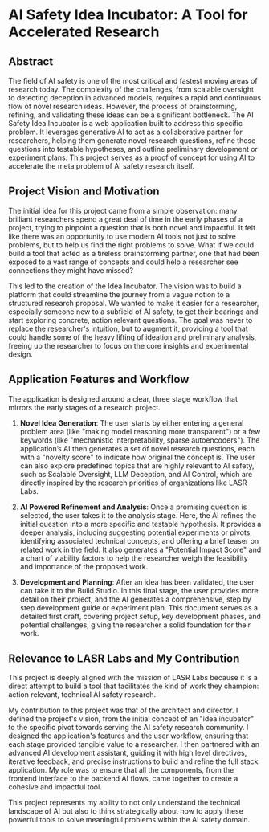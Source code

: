 
# AI Safety Idea Incubator: A Tool for Accelerated Research

## Abstract

The field of AI safety is one of the most critical and fastest moving areas of research today. The complexity of the challenges, from scalable oversight to detecting deception in advanced models, requires a rapid and continuous flow of novel research ideas. However, the process of brainstorming, refining, and validating these ideas can be a significant bottleneck. The AI Safety Idea Incubator is a web application built to address this specific problem. It leverages generative AI to act as a collaborative partner for researchers, helping them generate novel research questions, refine those questions into testable hypotheses, and outline preliminary development or experiment plans. This project serves as a proof of concept for using AI to accelerate the meta problem of AI safety research itself.

## Project Vision and Motivation

The initial idea for this project came from a simple observation: many brilliant researchers spend a great deal of time in the early phases of a project, trying to pinpoint a question that is both novel and impactful. It felt like there was an opportunity to use modern AI tools not just to solve problems, but to help us find the right problems to solve. What if we could build a tool that acted as a tireless brainstorming partner, one that had been exposed to a vast range of concepts and could help a researcher see connections they might have missed?

This led to the creation of the Idea Incubator. The vision was to build a platform that could streamline the journey from a vague notion to a structured research proposal. We wanted to make it easier for a researcher, especially someone new to a subfield of AI safety, to get their bearings and start exploring concrete, action relevant questions. The goal was never to replace the researcher's intuition, but to augment it, providing a tool that could handle some of the heavy lifting of ideation and preliminary analysis, freeing up the researcher to focus on the core insights and experimental design.

## Application Features and Workflow

The application is designed around a clear, three stage workflow that mirrors the early stages of a research project.

1.  **Novel Idea Generation**: The user starts by either entering a general problem area (like "making model reasoning more transparent") or a few keywords (like "mechanistic interpretability, sparse autoencoders"). The application’s AI then generates a set of novel research questions, each with a "novelty score" to indicate how original the concept is. The user can also explore predefined topics that are highly relevant to AI safety, such as Scalable Oversight, LLM Deception, and AI Control, which are directly inspired by the research priorities of organizations like LASR Labs.

2.  **AI Powered Refinement and Analysis**: Once a promising question is selected, the user takes it to the analysis stage. Here, the AI refines the initial question into a more specific and testable hypothesis. It provides a deeper analysis, including suggesting potential experiments or pivots, identifying associated technical concepts, and offering a brief teaser on related work in the field. It also generates a "Potential Impact Score" and a chart of viability factors to help the researcher weigh the feasibility and importance of the proposed work.

3.  **Development and Planning**: After an idea has been validated, the user can take it to the Build Studio. In this final stage, the user provides more detail on their project, and the AI generates a comprehensive, step by step development guide or experiment plan. This document serves as a detailed first draft, covering project setup, key development phases, and potential challenges, giving the researcher a solid foundation for their work.

## Relevance to LASR Labs and My Contribution

This project is deeply aligned with the mission of LASR Labs because it is a direct attempt to build a tool that facilitates the kind of work they champion: action relevant, technical AI safety research.

My contribution to this project was that of the architect and director. I defined the project's vision, from the initial concept of an "idea incubator" to the specific pivot towards serving the AI safety research community. I designed the application's features and the user workflow, ensuring that each stage provided tangible value to a researcher. I then partnered with an advanced AI development assistant, guiding it with high level directives, iterative feedback, and precise instructions to build and refine the full stack application. My role was to ensure that all the components, from the frontend interface to the backend AI flows, came together to create a cohesive and impactful tool.

This project represents my ability to not only understand the technical landscape of AI but also to think strategically about how to apply these powerful tools to solve meaningful problems within the AI safety domain.
